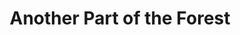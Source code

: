 ---
title: "Another Part of the Forest"
url: /cincinnati/another-part-of-the-forest/
shop: Musik
---